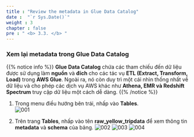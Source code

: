 ```yaml
---
title : "Review the metadata in Glue Data Catalog"
date :  "`r Sys.Date()`" 
weight : 3
chapter : false
pre : " <b> 3.3. </b> "
---
```


### Xem lại metadata trong Glue Data Catalog

{{% notice info %}}
**Glue Data Catalog** chứa các tham chiếu đến dữ liệu được sử dụng làm **nguồn** và **đích** cho các tác vụ **ETL (Extract, Transform, Load)** trong **AWS Glue**. Ngoài ra, nó còn duy trì một cái nhìn thống nhất về dữ liệu và cho phép các dịch vụ AWS khác như **Athena, EMR và Redshift Spectrum** truy cập dữ liệu một cách dễ dàng.
{{% /notice %}}

1. Trong menu điều hướng bên trái, nhấp vào **Tables**.  
![001](../../images/3.discovering-cataloging/3.3/001.png)

2. Trên trang **Tables**, nhấp vào tên **raw_yellow_tripdata** để xem thông tin **metadata** và **schema** của bảng.
![002](../../images/3.discovering-cataloging/3.3/002.png)
![003](../../images/3.discovering-cataloging/3.3/003.png)
![004](../../images/3.discovering-cataloging/3.3/004.png)